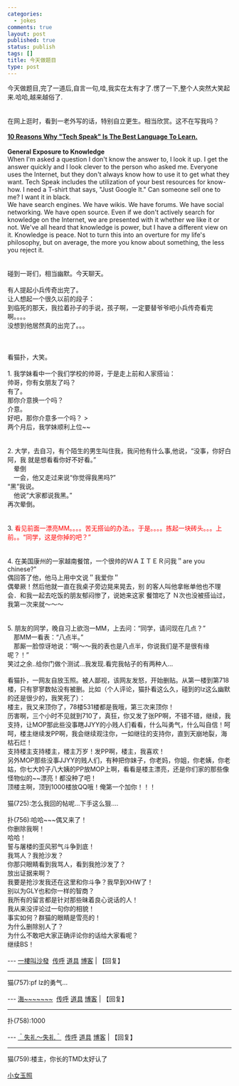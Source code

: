 ```yaml
--- 
categories: 
  - jokes
comments: true
layout: post
published: true
status: publish
tags: []
title: 今天做题目
type: post
---
```

<div id="msgcns!3725CC0EE38B1F6!1545" class="bvMsg">今天做题目,完了一道后,自言一句,哇,我实在太有才了.愣了一下,整个人突然大笑起来.哈哈,越来越俗了.<br><br><br>在网上逛时，看到一老外写的话，特别自立更生。相当欣赏。这不在写我吗？<br><br><a href="http://www.tfproject.org/tfp/showthread.php?t=114536"><strong>10 Reasons Why "Tech Speak" Is The Best Language To Learn.</strong></a><br><br><b> General Exposure to Knowledge</b><br>
     When I'm asked a question I don't know the answer to, I look it
up. I get the answer quickly and I look clever to the person who asked
me. Everyone uses the Internet, but they don't always know how to use
it to get what they want. Tech Speak includes the utilization of your
best resources for know-how. I need a T-shirt that says, "Just Google
It." Can someone sell one to me? I want it in black.<br>
     We have search engines. We have wikis. We have forums. We have
social networking. We have open source. Even if we don't actively
search for knowledge on the Internet, we are presented with it whether
we like it or not. We've all heard that knowledge is power, but I have
a different view on it. Knowledge is peace. Not to turn this into an
overture for my life's philosophy, but on average, the more you know
about something, the less you reject it.<br><br><br>碰到一哥们，相当幽默。今天聊天。<br><br>有人提起小兵传奇出完了。<br><font>让人想起一个很久以前的段子：<br>到临死的那天，我拉着孙子的手说，孩子啊，一定要替爷爷吧小兵传奇看完啊。。。。<br>没想到他居然真的出完了。。。<br><br><br></font><span><br>看猫扑，大笑。<br><br>1. 我学妹看中一个我们学校的帅哥，于是走上前和人家搭讪： <br>帅哥，你有女朋友了吗？ <br>有了。 <br>那你介意换一个吗？ <br>介意。 <br>好吧，那你介意多一个吗？ > <br>两个月后，我学妹顺利上位~~ <br><br><br>2. 大学，去自习，有个陌生的男生叫住我，我问他有什么事,他说，“没事，你好白阿，我 就是想看看你好不好看。” <br>　晕倒 <br>　一会，他又走过来说“你觉得我黑吗?” <br>“黑”我说。 <br>　他说“大家都说我黑。” <br>再次晕倒。<br><br><br>3. <span style="color:rgb(255,0,0);">看见前面一漂亮MM。。。。苦无搭讪的办法。。于是。。。。拣起一块砖头。。。上 </span><br style="color:rgb(255,0,0);"><span style="color:rgb(255,0,0);">前。。“同学，这是你掉的吧？” </span><br><br><br>4. 在美国康州的一家越南餐馆，一个很帅的ＷＡＩＴＥＲ问我＂are you chinese?" <br>偶回答了他，他马上用中文说＂我爱你＂ <br>偶晕厥！然后他就一直在我桌子旁边晃来晃去，别 的客人叫他拿帐单他也不理会．和我一起去吃饭的朋友郁闷惨了，说她来这家 餐馆吃了 Ｎ次也没被搭讪过，我第一次来就～～～ <br><br><br>5. 朋友的同学，晚自习上欲泡一MM，上去问：“同学，请问现在几点？” <br>　那MM一看表：“八点半。” <br>　那厮一脸惊讶地说：“啊～～我的表也是八点半，你说我们是不是很有缘 呢？！” <br>笑过之余..给你门做个测试...我发现.看完我帖子的有两种人... <br><br>看猫扑，一网友自放玉照。被人鄙视，该网友发怒，开始删贴。从第一楼到第718楼，只有寥寥数帖没有被删。比如（个人评论，猫扑看这么久，碰到的lz这么幽默的还是很少的，我笑死了）：<br></span><font>楼主，我又来顶你了，78楼531楼都是我哦，第三次来顶你！<br>历害啊，三个小时不见就到710了，真狂，你又发了张PP啊，不错不错，继续，我支持，让MOP那此些没事瞎JJYY的小贱人们看看，什么叫勇气，什么叫自信！呵呵，楼主继续发PP啊，我会继续观注你，一如继往的支持你，直到天崩地裂，海枯石烂！<br>支持楼主支持楼主，楼主万岁！发PP啊，楼主，我喜欢！<br>另外MOP那些没事JJYY的贱人们，有种把你妹子，你老妈，你姐，你老姨，你老姑，你七大妗子八大姨的PP放MOP上啊，看看是楼主漂亮，还是你们家的那些像怪物似的~~漂亮！都没种了吧！<br>顶楼主啊，顶到1000楼放QQ哦！俺第一个加你！！！<br><br></font>猫(725):<font>怎么我回的帖呢...下手这么狠....<br><br></font>扑(756):<font>哈哈~~~偶又来了！<br>你删除我啊！<br>哈哈！<br>誓与屠楼的歪风邪气斗争到底！<br>我骂人？我抢沙发？<br>你那只眼睛看到我骂人，看到我抢沙发了？<br>放出证据来啊？<br>我要是抢沙发我还在这里和你斗争？我早到XHW了！<br>别以为GLY也和你一样的智商？<br>我所有的留言都是针对那些昧着良心说话的人！<br>我从来没评论过一句你的相貌！<br>事实如何？群猫的眼睛是雪亮的！<br>为什么删除别人了？<br>为什么不敢吧大家正确评论你的话给大家看呢？<br>继续BS！<br></font><br>
---
<span><a href="http://dzh.mop.com/topic/editReply.jsp?sid=7441534&rid=599453" target="_blank">一樓叫沙發</a></span>  <span><a href="http://dzh.mop.com/useretc/msg/MsgSend.jsp?userName=%E4%B8%80%E6%A8%93%E5%8F%AB%E6%B2%99%E7%99%BC" target="_blank">传呼</a> <a href="http://dzh.mop.com/topic/useitem.jsp?sid=7441534&rid=599453" target="_blank">道具</a> <a href="http://dzh.mop.com/useretc/toHiBlog.jsp?username=%E4%B8%80%E6%A8%93%E5%8F%AB%E6%B2%99%E7%99%BC" target="_blank">博客</a></span> | <span><a>【回复】</a></span>
<hr size="1">猫(757):<font>pf lz的勇气...<br></font><br>
---
<span><a href="http://dzh.mop.com/topic/editReply.jsp?sid=7441534&rid=599454" target="_blank">海~~~~~~~</a></span>  <span><a href="http://dzh.mop.com/useretc/msg/MsgSend.jsp?userName=%E6%B5%B7~~~~~~~" target="_blank">传呼</a> <a href="http://dzh.mop.com/topic/useitem.jsp?sid=7441534&rid=599454" target="_blank">道具</a> <a href="http://dzh.mop.com/useretc/toHiBlog.jsp?username=%E6%B5%B7~~~~~~~" target="_blank">博客</a></span> | <span><a>【回复】</a></span>
<hr size="1">扑(758):<font>1000<br></font><br>
---
<span><a href="http://dzh.mop.com/topic/editReply.jsp?sid=7441534&rid=599455" target="_blank">＾失礼～失礼＾</a></span>  <span><a href="http://dzh.mop.com/useretc/msg/MsgSend.jsp?userName=%EF%BC%BE%E5%A4%B1%E7%A4%BC%EF%BD%9E%E5%A4%B1%E7%A4%BC%EF%BC%BE" target="_blank">传呼</a> <a href="http://dzh.mop.com/topic/useitem.jsp?sid=7441534&rid=599455" target="_blank">道具</a> <a href="http://dzh.mop.com/useretc/toHiBlog.jsp?username=%EF%BC%BE%E5%A4%B1%E7%A4%BC%EF%BD%9E%E5%A4%B1%E7%A4%BC%EF%BC%BE" target="_blank">博客</a></span> | <span><a>【回复】</a></span>
<hr size="1">
猫(759):<font>楼主，你长的TMD太好认了</font><br><font><br><a href="http://dzh.mop.com/topic/readSub_7441534_0_0.html">小女玉照</a><br></font>
</div>
